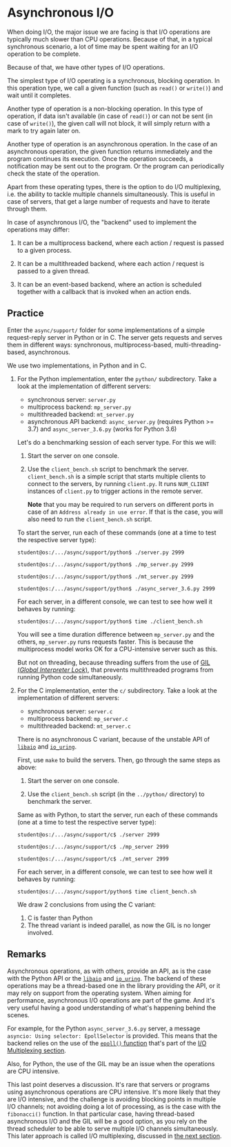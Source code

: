 # Asynchronous I/O

When doing I/O, the major issue we are facing is that I/O operations are typically much slower than CPU operations.
Because of that, in a typical synchronous scenario, a lot of time may be spent waiting for an I/O operation to be complete.

Because of that, we have other types of I/O operations.

The simplest type of I/O operating is a synchronous, blocking operation.
In this operation type, we call a given function (such as `read()` or `write()`) and wait until it completes.

Another type of operation is a non-blocking operation.
In this type of operation, if data isn't available (in case of `read()`) or can not be sent (in case of `write()`), the given call will not block, it will simply return with a mark to try again later on.

Another type of operation is an asynchronous operation.
In the case of an asynchronous operation, the given function returns immediately and the program continues its execution.
Once the operation succeeds, a notification may be sent out to the program.
Or the program can periodically check the state of the operation.

Apart from these operating types, there is the option to do I/O multiplexing, i.e. the ability to tackle multiple channels simultaneously.
This is useful in case of servers, that get a large number of requests and have to iterate through them.

In case of asynchronous I/O, the "backend" used to implement the operations may differ:

1. It can be a multiprocess backend, where each action / request is passed to a given process.

1. It can be a multithreaded backend, where each action / request is passed to a given thread.

1. It can be an event-based backend, where an action is scheduled together with a callback that is invoked when an action ends.

## Practice

Enter the `async/support/` folder for some implementations of a simple request-reply server in Python or in C.
The server gets requests and serves them in different ways: synchronous, multiprocess-based, multi-threading-based, asynchronous.

We use two implementations, in Python and in C.

1. For the Python implementation, enter the `python/` subdirectory.
   Take a look at the implementation of different servers:

   * synchronous server: `server.py`
   * multiprocess backend: `mp_server.py`
   * multithreaded backend: `mt_server.py`
   * asynchronous API backend: `async_server.py` (requires Python >= 3.7) and `async_server_3.6.py` (works for Python 3.6)

   Let's do a benchmarking session of each server type.
   For this we will:

   1. Start the server on one console.

   1. Use the `client_bench.sh` script to benchmark the server.
      `client_bench.sh` is a simple script that starts multiple clients to connect to the servers, by running `client.py`.
      It runs `NUM_CLIENT` instances of `client.py` to trigger actions in the remote server.

      **Note** that you may be required to run servers on different ports in case of an `Address already in use error`.
      If that is the case, you will also need to run the `client_bench.sh` script.

   To start the server, run each of these commands (one at a time to test the respective server type):

   ```console
   student@os:/.../async/support/python$ ./server.py 2999

   student@os:/.../async/support/python$ ./mp_server.py 2999

   student@os:/.../async/support/python$ ./mt_server.py 2999

   student@os:/.../async/support/python$ ./async_server_3.6.py 2999
   ```

   For each server, in a different console, we can test to see how well it behaves by running:

   ```console
   student@os:/.../async/support/python$ time ./client_bench.sh
   ```

   You will see a time duration difference between `mp_server.py` and the others, `mp_server.py` runs requests faster.
   This is because the multiprocess model works OK for a CPU-intensive server such as this.

   But not on threading, because threading suffers from the use of [GIL (_Global Interpreter Lock_)](https://realpython.com/python-gil/), that prevents multithreaded programs from running Python code simultaneously.

1. For the C implementation, enter the `c/` subdirectory.
   Take a look at the implementation of different servers:

   * synchronous server: `server.c`
   * multiprocess backend: `mp_server.c`
   * multithreaded backend: `mt_server.c`

   There is no asynchronous C variant, because of the unstable API of [`libaio`](https://pagure.io/libaio) and [`io_uring`](https://unixism.net/loti/what_is_io_uring.html).

   First, use `make` to build the servers.
   Then, go through the same steps as above:

   1. Start the server on one console.

   1. Use the `client_bench.sh` script (in the `../python/` directory) to benchmark the server.

   Same as with Python, to start the server, run each of these commands (one at a time to test the respective server type):

   ```console
   student@os:/.../async/support/c$ ./server 2999

   student@os:/.../async/support/c$ ./mp_server 2999

   student@os:/.../async/support/c$ ./mt_server 2999
   ```

   For each server, in a different console, we can test to see how well it behaves by running:

   ```console
   student@os:/.../async/support/python$ time client_bench.sh
   ```

   We draw 2 conclusions from using the C variant:

   1. C is faster than Python
   1. The thread variant is indeed parallel, as now the GIL is no longer involved.

## Remarks

Asynchronous operations, as with others, provide an API, as is the case with the Python API or the [`libaio`](https://pagure.io/libaio) and [`io_uring`](https://unixism.net/loti/what_is_io_uring.html).
The backend of these operations may be a thread-based one in the library providing the API, or it may rely on support from the operating system.
When aiming for performance, asynchronous I/O operations are part of the game.
And it's very useful having a good understanding of what's happening behind the scenes.

For example, for the Python `async_server_3.6.py` server, a message `asyncio: Using selector: EpollSelector` is provided.
This means that the backend relies on the use of the [`epoll()` function](https://man7.org/linux/man-pages/man7/epoll.7.html) that's part of the [I/O Multiplexing section](../../io-multiplexing/reading/io-multiplexing.md).

Also, for Python, the use of the GIL may be an issue when the operations are CPU intensive.

This last point deserves a discussion.
It's rare that servers or programs using asynchronous operations are CPU intensive.
It's more likely that they are I/O intensive, and the challenge is avoiding blocking points in multiple I/O channels;
not avoiding doing a lot of processing, as is the case with the `fibonacci()` function.
In that particular case, having thread-based asynchronous I/O and the GIL will be a good option, as you rely on the thread scheduler to be able to serve multiple I/O channels simultaneously.
This later approach is called I/O multiplexing, discussed in [the next section](../../io-multiplexing/reading/io-multiplexing.md).
